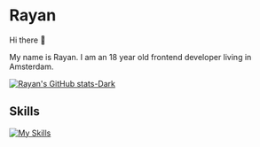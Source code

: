 # Rayan 

Hi there 👋

My name is Rayan. I am an 18 year old frontend developer living in Amsterdam. 


[![Rayan's GitHub stats-Dark](https://github-readme-stats.vercel.app/api?username=RayanSp&hide=commits&show_icons=true&theme=tokyonight)](https://github.com/RayanSp/github-readme-stats)


## Skills 

[![My Skills](https://skillicons.dev/icons?i=html,js,svelte,figma,lua&perline=3)](https://skillicons.dev)



